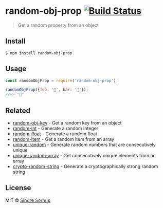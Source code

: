 # random-obj-prop [![Build Status](https://travis-ci.org/sindresorhus/random-obj-prop.svg?branch=master)](https://travis-ci.org/sindresorhus/random-obj-prop)

> Get a random property from an object


## Install

```
$ npm install random-obj-prop
```


## Usage

```js
const randomObjProp = require('random-obj-prop');

randomObjProp({foo: '🐴', bar: '🦄'});
//=> '🦄'
```


## Related

- [random-obj-key](https://github.com/sindresorhus/random-obj-key) - Get a random key from an object
- [random-int](https://github.com/sindresorhus/random-int) - Generate a random integer
- [random-float](https://github.com/sindresorhus/random-float) - Generate a random float
- [random-item](https://github.com/sindresorhus/random-item) - Get a random item from an array
- [unique-random](https://github.com/sindresorhus/unique-random) - Generate random numbers that are consecutively unique
- [unique-random-array](https://github.com/sindresorhus/unique-random-array) - Get consecutively unique elements from an array
- [crypto-random-string](https://github.com/sindresorhus/crypto-random-string) - Generate a cryptographically strong random string


## License

MIT © [Sindre Sorhus](http://sindresorhus.com)
